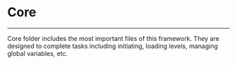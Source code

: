 # Core

* * * * *

Core folder includes the most important files of this framework. They are designed to complete tasks including initiating, loading levels, managing global variables, etc. 